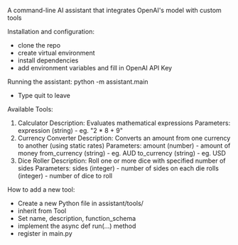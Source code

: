 A command-line AI assistant that integrates OpenAI's model with custom tools

Installation and configuration:
- clone the repo
- create virtual environment
- install dependencies
- add environment variables and fill in OpenAI API Key

Running the assistant:
python -m assistant.main
- Type quit to leave

Available Tools:
1. Calculator
    Description: Evaluates mathematical expressions
    Parameters:
        expression (string) - eg. "2 * 8 + 9"
2. Currency Converter
    Description: Converts an amount from one currency to another (using static rates)
    Parameters:
        amount (number) - amount of money
        from_currency (string) - eg. AUD
        to_currency (string) - eg. USD
3. Dice Roller
    Description: Roll one or more dice with specified number of sides
    Parameters:
        sides (integer) - number of sides on each die
        rolls (integer) - number of dice to roll

How to add a new tool:
- Create a new Python file in assistant/tools/
- inherit from Tool
- Set name, description, function_schema
- implement the async def run(...) method
- register in main.py

